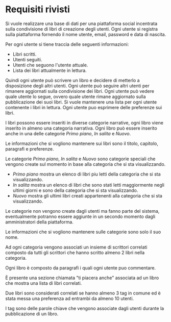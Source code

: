 # Requisiti rivisti

Si vuole realizzare una base di dati per una piattaforma social incentrata sulla condivisione di libri di creazione degli utenti.
Ogni utente si registra sulla piattaforma fornendo il nome utente, email, password e data di nascita.

Per ogni utente si tiene traccia delle seguenti informazioni:

* Libri scritti.
* Utenti seguiti.
* Utenti che seguono l'utente attuale.
* Lista dei libri attualmente in lettura.

Quindi ogni utente può scrivere un libro e decidere di metterlo a disposizione degli altri utenti. Ogni utente può seguire altri utenti per rimanere aggiornati sulla condivisione dei libri. Ogni utente può vedere quale utente lo segue, ovvero quale utente rimane aggiornato sulla pubblicazione dei suoi libri.
Si vuole mantenere una lista per ogni utente contenente i libri in lettura.
Ogni utente puo esprimere delle preferenze sui libri.

I libri possono essere inseriti in diverse categorie narrative, ogni libro viene inserito in almeno una categoria narrativa. Ogni libro può essere inserito anche in una delle categorie _Primo piano_, _In salita_ e _Nuovo_.

Le informazioni che si vogliono mantenere sui libri sono il titolo, capitolo, paragrafi e preferenze.

Le categorie _Primo piano_, _In salita_ e _Nuovo_ sono categorie speciali che vengono create sul momento in base alla categoria che si sta visualizzando.

* _Primo piano_ mostra un elenco di libri piu letti della categoria che si sta visualizzando.
* _In salita_ mostra un elenco di libri che sono stati letti maggiormente negli ultimi giorni e sono della categoria che si sta visualizzando.
* _Nuovo_ mostra gli ultimi libri creati appartenenti alla categoria che si sta visualizzando.


Le categorie non vengono create dagli utenti ma fanno parte del sistema, eventualmente potranno essere aggiunte in un secondo momento dagli amministratori della piattaforma.

Le informazioni che si vogliono mantenere sulle categorie sono solo il suo nome.

Ad ogni categoria vengono associati un insieme di scrittori correlati composto da tutti gli scrittori che hanno scritto almeno 2 libri nella categoria.

Ogni libro è composto da paragrafi i quali ogni utente puo commentare.

È presente una sezione chiamata "ti piacera anche" associata ad un libro che mostra una lista di libri correlati.

Due libri sono considerati correlati se hanno almeno 3 tag in comune ed è stata messa una preferenza ad entrambi da almeno 10 utenti.

I tag sono delle parole chiave che vengono associate dagli utenti durante la pubblicazione di un libro.
